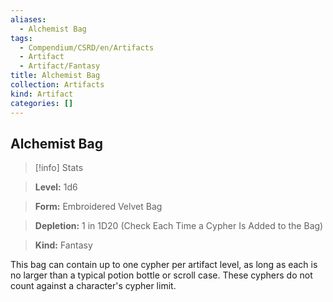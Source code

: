 ```yaml
---
aliases:
  - Alchemist Bag
tags:
  - Compendium/CSRD/en/Artifacts
  - Artifact
  - Artifact/Fantasy
title: Alchemist Bag
collection: Artifacts
kind: Artifact
categories: []
---
```

## Alchemist Bag    
>[!info] Stats    
> **Level:** 1d6    
> **Form:** Embroidered Velvet Bag    
> **Depletion:** 1 in 1D20 (Check Each Time a Cypher Is Added to the Bag)    
> **Kind:** Fantasy  
    
This bag can contain up to one cypher per artifact level, as long as each is no larger than a typical potion bottle or scroll case. These cyphers do not count against a character's cypher limit.